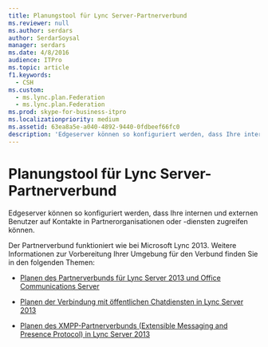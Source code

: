 ```yaml
---
title: Planungstool für Lync Server-Partnerverbund
ms.reviewer: null
ms.author: serdars
author: SerdarSoysal
manager: serdars
ms.date: 4/8/2016
audience: ITPro
ms.topic: article
f1.keywords:
  - CSH
ms.custom:
  - ms.lync.plan.Federation
  - ms.lync.plan.Federation
ms.prod: skype-for-business-itpro
ms.localizationpriority: medium
ms.assetid: 63ea8a5e-a040-4892-9440-0fdbeef66fc0
description: 'Edgeserver können so konfiguriert werden, dass Ihre internen und externen Benutzer auf Kontakte in Partnerorganisationen oder -diensten zugreifen können.'
---
```


# <a name="lync-server-federation-planning-tool"></a>Planungstool für Lync Server-Partnerverbund
 
Edgeserver können so konfiguriert werden, dass Ihre internen und externen Benutzer auf Kontakte in Partnerorganisationen oder -diensten zugreifen können.
  
 Der Partnerverbund funktioniert wie bei Microsoft Lync 2013. Weitere Informationen zur Vorbereitung Ihrer Umgebung für den Verbund finden Sie in den folgenden Themen:
  
- [Planen des Partnerverbunds für Lync Server 2013 und Office Communications Server](/previous-versions/office/lync-server-2013/lync-server-2013-planning-for-lync-server-and-office-communications-server-federation)
    
- [Planen der Verbindung mit öffentlichen Chatdiensten in Lync Server 2013](/previous-versions/office/lync-server-2013/lync-server-2013-planning-for-public-instant-messaging-connectivity)
    
- [Planen des XMPP-Partnerverbunds (Extensible Messaging and Presence Protocol) in Lync Server 2013](/previous-versions/office/lync-server-2013/lync-server-2013-planning-for-extensible-messaging-and-presence-protocol-xmpp-federation)
